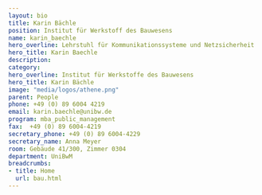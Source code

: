 ```yaml
---
layout: bio
title: Karin Bächle
position: Institut für Werkstoff des Bauwesens
name: karin_baechle
hero_overline: Lehrstuhl für Kommunikationssysteme und Netzsicherheit
hero_title: Karin Baechle
description: 
category: 
hero_overline: Institut für Werkstoffe des Bauwesens
hero_title: Karin Bächle
image: "media/logos/athene.png"
parent: People
phone: +49 (0) 89 6004 4219
email: karin.baechle@unibw.de
program: mba_public_management
fax:  +49 (0) 89 6004-4219
secretary_phone: +49 (0) 89 6004-4229
secretary_name: Anna Meyer
room: Gebäude 41/300, Zimmer 0304
department: UniBwM
breadcrumbs:
- title: Home
  url: bau.html
---
```



